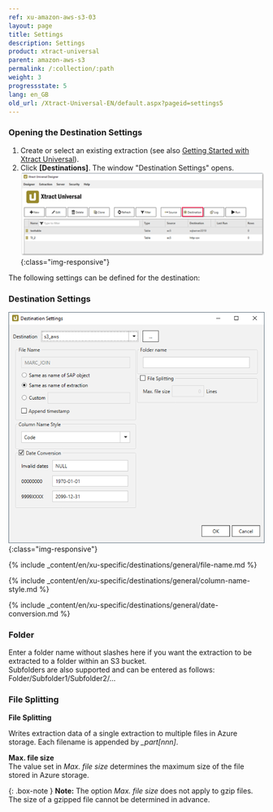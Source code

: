 ```yaml
---
ref: xu-amazon-aws-s3-03
layout: page
title: Settings
description: Settings
product: xtract-universal
parent: amazon-aws-s3
permalink: /:collection/:path
weight: 3
progressstate: 5
lang: en_GB
old_url: /Xtract-Universal-EN/default.aspx?pageid=settings5
---
```


### Opening the Destination Settings
1. Create or select an existing extraction (see also [Getting Started with Xtract Universal](../../getting-started/define-a-table-extraction)).
2. Click **[Destinations]**. The window "Destination Settings" opens.
![Destination-settings](/img/content/xu/xu_designer_destination.png){:class="img-responsive"}

The following settings can be defined for the destination:  

### Destination Settings

![XU_S3_DestinationEinstellungen](/img/content/XU_S3_DestinationEinstellungen.png){:class="img-responsive"}

{% include _content/en/xu-specific/destinations/general/file-name.md %}

{% include _content/en/xu-specific/destinations/general/column-name-style.md %}

{% include _content/en/xu-specific/destinations/general/date-conversion.md %}


### Folder

Enter a folder name without slashes here if you want the extraction to be extracted to a folder within an S3 bucket.<br>
Subfolders are also supported and can be entered as follows: Folder/Subfolder1/Subfolder2/...


### File Splitting

**File Splitting**<br>

Writes extraction data of a single extraction to multiple files in Azure storage. Each filename is appended by *_part[nnn]*. 

**Max. file size** <br>
The value set in *Max. file size* determines the maximum size of the file stored in Azure storage. 


{: .box-note }
**Note:** The option *Max. file size* does not apply to gzip files. The size of a gzipped file cannot be determined in advance.
